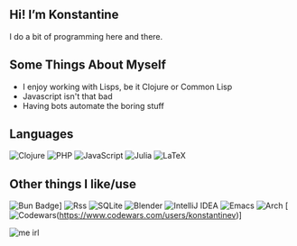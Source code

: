 ## Hi! I’m Konstantine
I do a bit of programming here and there.

## Some Things About Myself
- I enjoy working with Lisps, be it Clojure or Common Lisp
- Javascript isn't that bad
- Having bots automate the boring stuff

## Languages
![Clojure](https://img.shields.io/badge/Clojure-%23Clojure.svg?style=for-the-badge&logo=Clojure&logoColor=Clojure)
![PHP](https://img.shields.io/badge/php-%23777BB4.svg?style=for-the-badge&logo=php&logoColor=white)
![JavaScript](https://img.shields.io/badge/javascript-%23323330.svg?style=for-the-badge&logo=javascript&logoColor=%23F7DF1E)
![Julia](https://img.shields.io/badge/-Julia-9558B2?style=for-the-badge&logo=julia&logoColor=white) 
![LaTeX](https://img.shields.io/badge/latex-%23008080.svg?style=for-the-badge&logo=latex&logoColor=white)

## Other things I like/use
![Bun Badge](https://img.shields.io/badge/bun-%23000000.svg?style=flat&logo=bun&logoColor=white)]
![Rss](https://img.shields.io/badge/rss-F88900?style=for-the-badge&logo=rss&logoColor=white)
![SQLite](https://img.shields.io/badge/sqlite-%2307405e.svg?style=for-the-badge&logo=sqlite&logoColor=white)
![Blender](https://img.shields.io/badge/blender-%23F5792A.svg?style=for-the-badge&logo=blender&logoColor=white)
![IntelliJ IDEA](https://img.shields.io/badge/IntelliJIDEA-000000.svg?style=for-the-badge&logo=intellij-idea&logoColor=white)
![Emacs](https://img.shields.io/badge/Emacs-%237F5AB6.svg?&style=for-the-badge&logo=gnu-emacs&logoColor=white)
![Arch](https://img.shields.io/badge/Arch%20Linux-1793D1?logo=arch-linux&logoColor=fff&style=for-the-badge)
[![Codewars](https://img.shields.io/badge/Codewars-B1361E?style=for-the-badge&logo=codewars&logoColor=grey)(https://www.codewars.com/users/konstantinev)]

![me irl](https://media4.giphy.com/media/v1.Y2lkPTc5MGI3NjExbTZkbmp3aG1remVyZWNoeDFpampoaG4zcGE3bzRzZGU1aTBzdW81ZSZlcD12MV9pbnRlcm5hbF9naWZfYnlfaWQmY3Q9Zw/UWX7GIVSsMNox2BpDM/giphy.gif)
